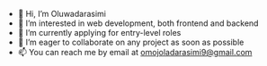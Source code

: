 - 👋 Hi, I’m Oluwadarasimi
- 👀 I’m interested in web development, both frontend and backend
- 🌱 I’m currently applying for entry-level roles
- 💞️ I’m eager to collaborate on any project as soon as possible
- 📫 You can reach me by email at omojoladarasimi9@gmail.com

